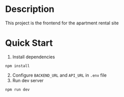 # Description

This project is the frontend for the apartment rental site

# Quick Start

1. Install dependencies

```
npm install
```

2. Configure `BACKEND_URL` and `API_URL` in `.env` file
3. Run dev server

```
npm run dev
```
